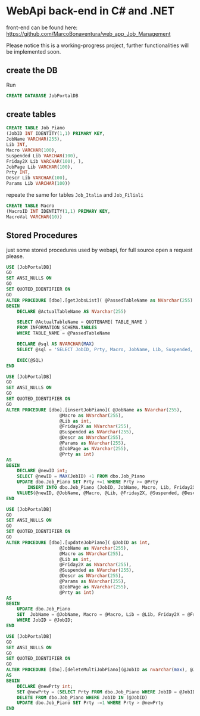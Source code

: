 # WebApi back-end in C# and .NET
front-end can be found here: https://github.com/MarcoBonaventura/web_app_Job_Management		

Please notice this is a working-progress project, further functionalities will be implemented soon.  

## create the DB
Run 
```sql
CREATE DATABASE JobPortalDB
```

## create  tables

```sql
CREATE TABLE Job_Piano 
(JobID INT IDENTITY(1,1) PRIMARY KEY, 
JobName VARCHAR(255), 
Lib INT, 
Macro VARCHAR(100), 
Suspended Lib VARCHAR(100), 
Friday2X Lib VARCHAR(100), ),
JobPage Lib VARCHAR(100),
Prty INT,
Descr Lib VARCHAR(100),
Params Lib VARCHAR(100))
```

repeate the same for tables `Job_Italia` and `Job_Filiali`

```sql
CREATE TABLE Macro
(MacroID INT IDENTITY(1,1) PRIMARY KEY,
MacroVal VARCHAR(10))
```  


## Stored Procedures
just some stored procedures used by webapi, for full source open a request please.

```sql
USE [JobPortalDB]
GO
SET ANSI_NULLS ON
GO
SET QUOTED_IDENTIFIER ON
GO
ALTER PROCEDURE [dbo].[getJobsList]( @PassedTableName as NVarchar(255) ) AS
BEGIN
    DECLARE @ActualTableName AS NVarchar(255)

    SELECT @ActualTableName = QUOTENAME( TABLE_NAME )
    FROM INFORMATION_SCHEMA.TABLES
    WHERE TABLE_NAME = @PassedTableName

    DECLARE @sql AS NVARCHAR(MAX)
    SELECT @sql = 'SELECT JobID, Prty, Macro, JobName, Lib, Suspended, Friday2X, Descr, Params, JobPage FROM' + @ActualTableName + ' ORDER BY Prty;'

    EXEC(@SQL)
END
```

```sql
USE [JobPortalDB]
GO
SET ANSI_NULLS ON
GO
SET QUOTED_IDENTIFIER ON
GO
ALTER PROCEDURE [dbo].[insertJobPiano]( @JobName as NVarchar(255), 
					@Macro as NVarchar(255), 
					@Lib as int,
					@Friday2X as NVarchar(255),
					@Suspended as NVarchar(255),
					@Descr as NVarchar(255),
					@Params as NVarchar(255),
					@JobPage as NVarchar(255),
					@Prty as int)
AS
BEGIN
	DECLARE @newID int;
	SELECT @newID = MAX(JobID) +1 FROM dbo.Job_Piano
	UPDATE dbo.Job_Piano SET Prty +=1 WHERE Prty >= @Prty 
    	INSERT INTO dbo.Job_Piano (JobID, JobName, Macro, Lib, Friday2X, Suspended, Descr, Params, JobPage, Prty) 
	VALUES(@newID, @JobName, @Macro, @Lib, @Friday2X, @Suspended, @Descr, @Params, @JobPage, @Prty)
END
```

```sql
USE [JobPortalDB]
GO
SET ANSI_NULLS ON
GO
SET QUOTED_IDENTIFIER ON
GO
ALTER PROCEDURE [dbo].[updateJobPiano](	@JobID as int, 
					@JobName as NVarchar(255), 
					@Macro as NVarchar(255), 
					@Lib as int, 
					@Friday2X as NVarchar(255),
					@Suspended as NVarchar(255),
					@Descr as NVarchar(255),
					@Params as NVarchar(255),
					@JobPage as NVarchar(255),
					@Prty as int)
AS
BEGIN
	UPDATE dbo.Job_Piano 
	SET  JobName = @JobName, Macro = @Macro, Lib = @Lib, Friday2X = @Friday2X, Suspended = @Suspended, Descr = @Descr, Params = @Params, JobPage = @JobPage, Prty = @Prty 
	WHERE JobID = @JobID;
END
```

```sql
USE [JobPortalDB]
GO
SET ANSI_NULLS ON
GO
SET QUOTED_IDENTIFIER ON
GO
ALTER PROCEDURE [dbo].[deleteMultiJobPiano](@JobID as nvarchar(max), @JobPrty as nvarchar(max)) 
AS
BEGIN
	DECLARE @newPrty int;
	SET @newPrty = (SELECT Prty FROM dbo.Job_Piano WHERE JobID = @JobID)
	DELETE FROM dbo.Job_Piano WHERE JobID IN (@JobID)
	UPDATE dbo.Job_Piano SET Prty -=1 WHERE Prty > @newPrty
END
```
